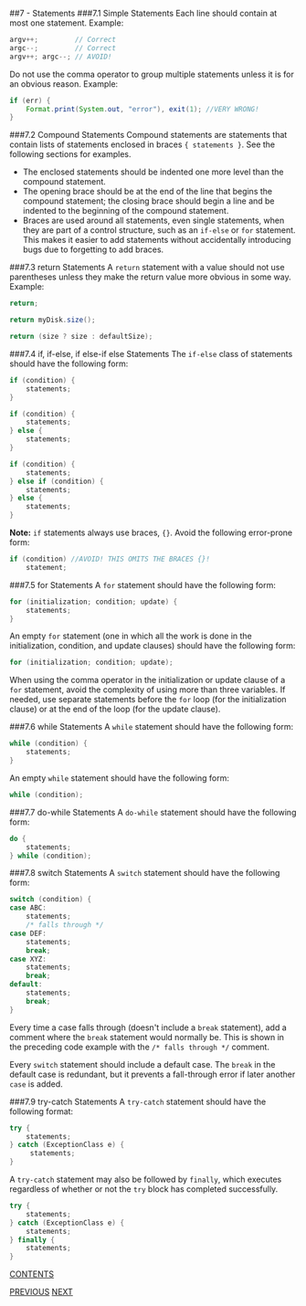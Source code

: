 ##7 - Statements
###7.1 Simple Statements
Each line should contain at most one statement. Example:

```java
argv++;         // Correct
argc--;         // Correct  
argv++; argc--; // AVOID!
```

Do not use the comma operator to group multiple statements unless it is for an obvious reason.
Example:

```java
if (err) {
    Format.print(System.out, "error"), exit(1); //VERY WRONG!
}
```

###7.2 Compound Statements
Compound statements are statements that contain lists of statements enclosed in braces `{ statements }`. See the following sections for examples.

- The enclosed statements should be indented one more level than the compound statement.
- The opening brace should be at the end of the line that begins the compound statement; the closing brace should begin a line and be indented to the beginning of the compound statement.
- Braces are used around all statements, even single statements, when they are part of a control structure, such as an `if-else` or `for` statement. This makes it easier to add statements without accidentally introducing bugs due to forgetting to add braces.

###7.3 return Statements
A `return` statement with a value should not use parentheses unless they make the return value more obvious in some way. Example:

```java
return;

return myDisk.size();

return (size ? size : defaultSize);
```

###7.4 if, if-else, if else-if else Statements
The `if-else` class of statements should have the following form:

```java
if (condition) {
    statements;
}

if (condition) {
    statements;
} else {
    statements;
}

if (condition) {
    statements;
} else if (condition) {
    statements;
} else {
    statements;
}
```

**Note:** `if` statements always use braces, `{}`. Avoid the following error-prone form:

```java
if (condition) //AVOID! THIS OMITS THE BRACES {}!
    statement;
```
###7.5 for Statements
A ```for``` statement should have the following form:

```java
for (initialization; condition; update) {
    statements;
}
```

An empty `for` statement (one in which all the work is done in the initialization, condition, and update clauses) should have the following form:

```java
for (initialization; condition; update);
```

When using the comma operator in the initialization or update clause of a `for` statement, avoid the complexity of using more than three variables. If needed, use separate statements before the `for` loop (for the initialization clause) or at the end of the loop (for the update clause).

###7.6 while Statements
A `while` statement should have the following form:

```java
while (condition) {
    statements;
}
```

An empty `while` statement should have the following form:

```java
while (condition);
```

###7.7 do-while Statements
A `do-while` statement should have the following form:

```java
do {
    statements;
} while (condition);
```

###7.8 switch Statements
A `switch` statement should have the following form:

```java
switch (condition) {
case ABC:
    statements;
    /* falls through */
case DEF:
    statements;
    break;
case XYZ:
    statements;
    break;
default:
    statements;
    break;
}
```

Every time a case falls through (doesn't include a `break` statement), add a comment where the `break` statement would normally be. This is shown in the preceding code example with the `/* falls through */` comment.

Every `switch` statement should include a default case. The `break` in the default case is redundant, but it prevents a fall-through error if later another `case` is added.

###7.9 try-catch Statements
A `try-catch` statement should have the following format:

```java
try {
    statements;
} catch (ExceptionClass e) {
     statements;
}
```

A `try-catch` statement may also be followed by `finally`, which executes regardless of whether or not the `try` block has completed successfully.

```java
try {
    statements;
} catch (ExceptionClass e) {
    statements;
} finally {
    statements;
}
```

[CONTENTS](TOC.md)

[PREVIOUS](page06.md) [NEXT](page08.md)

